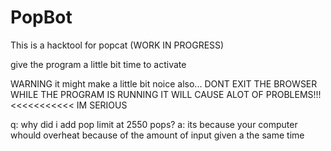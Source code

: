 # PopBot
This is a hacktool for popcat (WORK IN PROGRESS)

give the program a little bit time to activate

WARNING it might make a little bit noice also...
DONT EXIT THE BROWSER WHILE THE PROGRAM IS RUNNING IT WILL CAUSE ALOT OF PROBLEMS!!! <<<<<<<<<<< IM SERIOUS





q: why did i add pop limit at 2550 pops?
                                                                                                                                                                        a: its because your computer whould overheat because of the amount of input given a the same time
